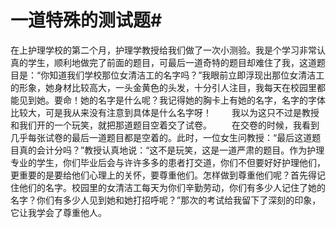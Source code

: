 # 一道特殊的测试题#
在上护理学校的第二个月，护理学教授给我们做了一次小测验。我是个学习非常认真的学生，顺利地做完了前面的题目，可最后一道奇特的题目却难住了我，这道题目是：“你知道我们学校那位女清洁工的名字吗？”我眼前立即浮现出那位女清洁工的形象，她身材比较高大，一头金黄色的头发，十分引人注目，我每天在校园里都能见到她。要命！她的名字是什么呢？我记得她的胸卡上有她的名字，名字的字体比较大，可是我从来没有注意到具体是什么名字呀！ 
　　我以为这只不过是教授和我们开的一个玩笑，就把那道题目空着交了试卷。 
　　在交卷的时候，我看到几乎每张试卷的最后一道题目都是空着的。此时，一位女生问教授：“最后这道题目真的会计分吗？”教授认真地说：“这不是玩笑，这是一道严肃的题目。作为护理专业的学生，你们毕业后会与许许多多的患者打交道，你们不但要好好护理他们，更重要的是要给他们心理上的关怀，要尊重他们。怎样做到尊重他们呢？首先得记住他们的名字。校园里的女清洁工每天为你们辛勤劳动，你们有多少人记住了她的名字？你们有多少人见到她和她打招呼呢？”那次的考试给我留下了深刻的印象，它让我学会了尊重他人。
  
